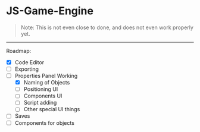 # JS-Game-Engine

> Note: This is not even close to done, and does not even work properly yet.

---

Roadmap:

- [x] Code Editor
- [ ] Exporting
- [ ] Properties Panel Working
  - [x] Naming of Objects
  - [ ] Positioning UI
  - [ ] Components UI
  - [ ] Script adding
  - [ ] Other special UI things
- [ ] Saves
- [ ] Components for objects
